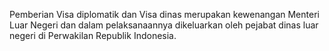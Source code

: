 Pemberian Visa diplomatik dan Visa dinas merupakan kewenangan Menteri Luar Negeri dan dalam pelaksanaannya dikeluarkan oleh pejabat dinas luar negeri di Perwakilan Republik Indonesia.